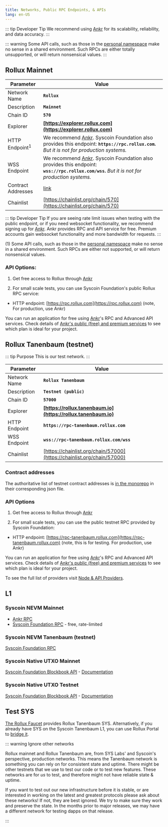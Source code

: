 ```yaml
---
title: Networks, Public RPC Endpoints, & APIs
lang: en-US
---
```


::: tip Developer Tip
We recommend using [Ankr](https://ankr.com) for its scalability, reliability, and data accuracy. 
:::

::: warning
Some API calls, such as those in the [personal namespace](https://geth.ethereum.org/docs/rpc/ns-personal) make no sense in a shared environment.
Such RPCs are either totally unsupported, or will return nonsensical values.
:::

## Rollux Mainnet


| Parameter | Value |
| --------- | ----- |
| Network Name | **`Rollux`** |
| Description | **`Mainnet`** |
| Chain ID | **`570`** |
| Explorer | **[https://explorer.rollux.com](https://explorer.rollux.com)** |
| HTTP Endpoint<sup>1</sup> | We recommend [Ankr](https://www.ankr.com). Syscoin Foundation also provides this endpoint: **`https://rpc.rollux.com`.** _But it is not for production systems._   |
| WSS Endpoint | We recommend [Ankr](https://www.ankr.com). Syscoin Foundation also provides this endpoint: **`wss://rpc.rollux.com/wss`.** _But it is not for production systems._
| Contract Addresses | [link]()|
| Chainlist | [https://chainlist.org/chain/570](https://chainlist.org/chain/570) |

::: tip Developer Tip 
If you are seeing rate limit issues when testing with the public endpoint, or if you need websocket functionality, we recommend signing up for [Ankr](https://ankr.com). Ankr provides RPC and API service for free. Premium accounts gain websocket functionality and more bandwidth for requests.
:::

(1) Some API calls, such as those in the [personal namespace](https://geth.ethereum.org/docs/rpc/ns-personal) make no sense in a shared environment.
Such RPCs are either not supported, or will return nonsensical values.


### API Options:

1. Get free access to Rollux through [Ankr](https://ankr.com)

2. For small scale tests, you can use Syscoin Foundation's public Rollux RPC service:
- HTTP endpoint: [https://rpc.rollux.com](https://rpc.rollux.com) (note, For production, use Ankr) 

You can run an application for free using [Ankr](https://www.ankr.com/rpc/rollux)'s RPC and Advanced API services. Check details of [Ankr's public (free) and premium services](https://www.ankr.com/docs/rpc-service/service-plans/) to see which plan is ideal for your project.

## Rollux Tanenbaum (testnet)

::: tip Purpose
This is our test network.
:::



| Parameter | Value |
| --------- | ----- |
| Network Name | **`Rollux Tanenbaum`** |
| Description | **`Testnet (public)`** |
| Chain ID | **`57000`** |
| Explorer | **[https://rollux.tanenbaum.io](https://rollux.tanenbaum.io)** |
| HTTP Endpoint | **`https://rpc-tanenbaum.rollux.com`** |
| WSS Endpoint | **`wss://rpc-tanenbaum.rollux.com/wss`** |
| Chainlist | [https://chainlist.org/chain/57000](https://chainlist.org/chain/57000)


### Contract addresses

The authoritative list of testnet contract addresses is [in the monorepo](https://github.com/sys-labs/rollux/tree/develop/packages/contracts-bedrock/deployments/goerli) in their corresponding json file.


### API Options


1. Get free access to Rollux through [Ankr](https://ankr.com)

2. For small scale tests, you can use the public testnet RPC provided by Syscoin Foundation:
- HTTP endpoint: [https://rpc-tanenbaum.rollux.com](https://rpc-tanenbaum.rollux.com) (note, this is for testing. For production, use Ankr) 

You can run an application for free using [Ankr](https://www.ankr.com/rpc/rollux)'s RPC and Advanced API services. Check details of [Ankr's public (free) and premium services](https://www.ankr.com/docs/rpc-service/service-plans/) to see which plan is ideal for your project.

To see the full list of providers visit [Node & API Providers](./providers.md). 

## L1

### Syscoin NEVM Mainnet
- [Ankr RPC](https://www.ankr.com/rpc/syscoin)
- [Syscoin Foundation RPC](https://docs.syscoin.org/docs/guides/nevm/metamask#manual-setup-to-connect-to-syscoin-network) - free, rate-limited

### Syscoin NEVM Tanenbaum (testnet)

[Syscoin Foundation RPC](https://docs.syscoin.org/docs/guides/nevm/metamask#manual-setup-to-connect-to-syscoin-network)

### Syscoin Native UTXO Mainnet

[Syscoin Foundation Blockbook API](https://blockbook.elint.services) - [Documentation](https://github.com/syscoin/blockbook/blob/master/docs/api.md)


### Syscoin Native UTXO Testnet

[Syscoin Foundation Blockbook API](https://blockbook-dev.elint.services) - [Documentation](https://github.com/syscoin/blockbook/blob/master/docs/api.md)


## Test SYS

[The Rollux Faucet](https://sysdomains.xyz/rollux-faucet) provides Rollux Tanenbaum SYS.
Alternatively, if you already have SYS on the Syscoin Tanenbaum L1, you can use Rollux Portal to [bridge it](https://bridge-testnet.syscoin.org).


::: warning Ignore other networks

Rollux mainnet and Rollux Tanenbaum are, from SYS Labs' and Syscoin's perspective, production networks. This means the Tanenbaum network is something you can rely on for consistent state and uptime. There might be other testnets that we use to test our code or to test new features. These networks are for _us_ to test, and therefore might not have reliable state & uptime. 

If you want to test out our new infrastructure before it is stable, or are interested in working on the latest and greatest protocols please ask about these networks! If not, they are best ignored. 
We try to make sure they work and preserve the state.
In the months prior to major releases, we may have a different network for testing dapps on that release.

:::
